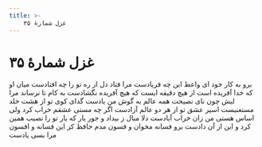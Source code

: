 ```yaml
---
title: >-
    غزل شمارهٔ ۳۵
---
```

# غزل شمارهٔ ۳۵

برو به کار خود ای واعظ این چه فریادست
مرا فتاد دل از ره تو را چه افتادست
میان او که خدا آفریده است از هیچ
دقیقه ایست که هیچ آفریده نگشادست
به کام تا نرساند مرا لبش چون نای
نصیحت همه عالم به گوش من بادست
گدای کوی تو از هشت خلد مستغنیست
اسیر عشق تو از هر دو عالم آزادست
اگر چه مستی عشقم خراب کرد ولی
اساس هستی من زان خراب آبادست
دلا منال ز بیداد و جور یار که یار
تو را نصیب همین کرد و این از آن دادست
برو فسانه مخوان و فسون مدم حافظ
کز این فسانه و افسون مرا بسی یادست
